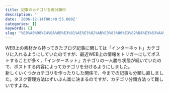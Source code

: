 ```yaml
---
title: 記事のカテゴリを再分類中
description: ''
date: '2006-12-14T00:48:55.000Z'
categories: []
keywords: []
slug: "%E8%A8%98%E4%BA%8B%E3%81%AE%E3%82%AB%E3%83%86%E3%82%B4%E3%83%AA%E3%82%92%E5%86%8D%E5%88%86%E9%A1%9E%E4%B8%AD"
---
```

WEB上の素材から持ってきたブログ記事に関しては「インターネット」カテゴリに入れるようにしていたのですが、最近WEB上の情報をトリガーにしてポストすることが多く、「インターネット」カテゴリの一人勝ち状態が続いていたので、ポストする内容によってカテゴリを分けるようにしました。  
新しくいくつかカテゴリを作ったりした関係で、今までの記事も分類し直しました。タスク管理方法はずいぶん楽に決まるのですが、カテゴリ分類方法って難しいですよね。